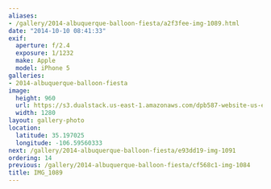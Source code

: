 ```yaml
---
aliases:
- /gallery/2014-albuquerque-balloon-fiesta/a2f3fee-img-1089.html
date: "2014-10-10 08:41:33"
exif:
  aperture: f/2.4
  exposure: 1/1232
  make: Apple
  model: iPhone 5
galleries:
- 2014-albuquerque-balloon-fiesta
image:
  height: 960
  url: https://s3.dualstack.us-east-1.amazonaws.com/dpb587-website-us-east-1/asset/gallery/2014-albuquerque-balloon-fiesta/a2f3fee-img-1089~1280.jpg
  width: 1280
layout: gallery-photo
location:
  latitude: 35.197025
  longitude: -106.59560333
next: /gallery/2014-albuquerque-balloon-fiesta/e93dd19-img-1091
ordering: 14
previous: /gallery/2014-albuquerque-balloon-fiesta/cf568c1-img-1084
title: IMG_1089
---
```

